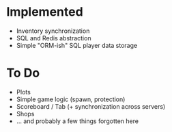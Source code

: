 # Implemented
- Inventory synchronization
- SQL and Redis abstraction
- Simple "ORM-ish" SQL player data storage

# To Do
- Plots
- Simple game logic (spawn, protection)
- Scoreboard / Tab (+ synchronization across servers)
- Shops
- ... and probably a few things forgotten here
